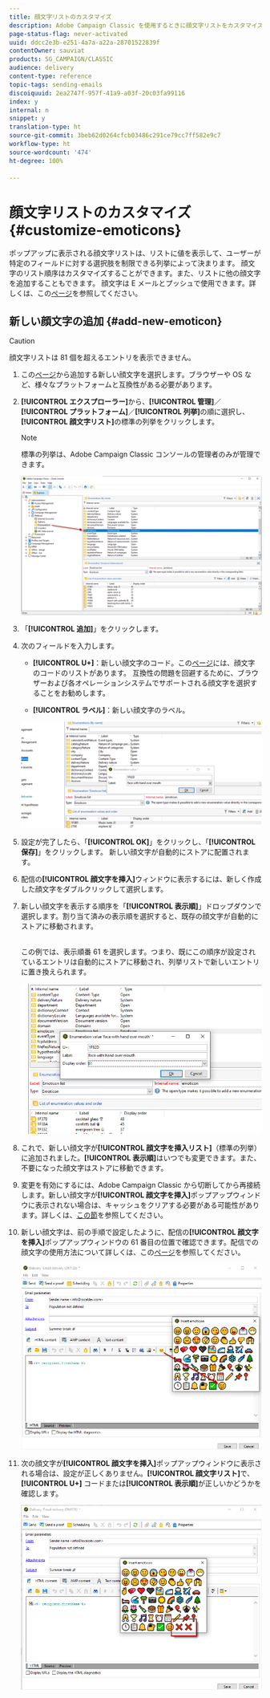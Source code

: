 ```yaml
---
title: 顔文字リストのカスタマイズ
description: Adobe Campaign Classic を使用するときに顔文字リストをカスタマイズする方法を説明します。
page-status-flag: never-activated
uuid: ddcc2e3b-e251-4a7a-a22a-28701522839f
contentOwner: sauviat
products: SG_CAMPAIGN/CLASSIC
audience: delivery
content-type: reference
topic-tags: sending-emails
discoiquuid: 2ea2747f-957f-41a9-a03f-20c03fa99116
index: y
internal: n
snippet: y
translation-type: ht
source-git-commit: 3beb62d0264cfcb03486c291ce79cc7ff582e9c7
workflow-type: ht
source-wordcount: '474'
ht-degree: 100%

---
```



# 顔文字リストのカスタマイズ {#customize-emoticons}

ポップアップに表示される顔文字リストは、リストに値を表示して、ユーザーが特定のフィールドに対する選択肢を制限できる列挙によって決まります。
顔文字のリスト順序はカスタマイズすることができます。また、リストに他の顔文字を追加することもできます。
顔文字は E メールとプッシュで使用できます。詳しくは、この[ページ](../../delivery/using/defining-the-email-content.md#inserting-emoticons)を参照してください。

## 新しい顔文字の追加 {#add-new-emoticon}

>[!CAUTION]
>
>顔文字リストは 81 個を超えるエントリを表示できません。

1. この[ページ](https://unicode.org/emoji/charts/full-emoji-list.html)から追加する新しい顔文字を選択します。ブラウザーや OS など、様々なプラットフォームと互換性がある必要があります。

1. **[!UICONTROL エクスプローラー]**&#x200B;から、**[!UICONTROL 管理]**／**[!UICONTROL プラットフォーム]**／**[!UICONTROL 列挙]**&#x200B;の順に選択し、**[!UICONTROL 顔文字リスト]**&#x200B;の標準の列挙をクリックします。

   >[!NOTE]
   >
   >標準の列挙は、Adobe Campaign Classic コンソールの管理者のみが管理できます。

   ![](assets/emoticon_1.png)

1. 「**[!UICONTROL 追加]**」をクリックします。

1. 次のフィールドを入力します。

   * **[!UICONTROL U+]**：新しい顔文字のコード。この[ページ](https://unicode.org/emoji/charts/full-emoji-list.html)には、顔文字のコードのリストがあります。
互換性の問題を回避するために、ブラウザーおよび各オペレーションシステムでサポートされる顔文字を選択することをお勧めします。

   * **[!UICONTROL ラベル]**：新しい顔文字のラベル。

   ![](assets/emoticon_5.png)

1. 設定が完了したら、「**[!UICONTROL OK]**」をクリックし、「**[!UICONTROL 保存]**」をクリックします。
新しい顔文字が自動的にストアに配置されます。

1. 配信の&#x200B;**[!UICONTROL 顔文字を挿入]**&#x200B;ウィンドウに表示するには、新しく作成した顔文字をダブルクリックして選択します。

1. 新しい顔文字を表示する順序を「**[!UICONTROL 表示順]**」ドロップダウンで選択します。割り当て済みの表示順を選択すると、既存の顔文字が自動的にストアに移動されます。

   <br>この例では、表示順番 61 を選択します。つまり、既にこの順序が設定されているエントリは自動的にストアに移動され、列挙リストで新しいエントリに置き換えられます。

   ![](assets/emoticon_2.png)

1. これで、新しい顔文字が&#x200B;**[!UICONTROL 顔文字を挿入リスト]**（標準の列挙）に追加されました。**[!UICONTROL 表示順]**&#x200B;はいつでも変更できます。また、不要になった顔文字はストアに移動できます。

1. 変更を有効にするには、Adobe Campaign Classic から切断してから再接続します。新しい顔文字が&#x200B;**[!UICONTROL 顔文字を挿入]**&#x200B;ポップアップウィンドウに表示されない場合は、キャッシュをクリアする必要がある可能性があります。詳しくは、[この節](../../platform/using/faq-campaign-config.md#perform-soft-cache-clear)を参照してください。

1. 新しい顔文字は、前の手順で設定したように、配信の&#x200B;**[!UICONTROL 顔文字を挿入]**&#x200B;ポップアップウィンドウの 61 番目の位置で確認できます。配信での顔文字の使用方法について詳しくは、この[ページ](../../delivery/using/defining-the-email-content.md#inserting-emoticons)を参照してください。

   ![](assets/emoticon_4.png)

1. 次の顔文字が&#x200B;**[!UICONTROL 顔文字を挿入]**&#x200B;ポップアップウィンドウに表示される場合は、設定が正しくありません。**[!UICONTROL 顔文字リスト]**&#x200B;で、**[!UICONTROL U+]** コードまたは&#x200B;**[!UICONTROL 表示順]**&#x200B;が正しいかどうかを確認します。

   ![](assets/emoticon_6.png)
